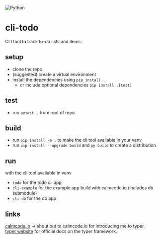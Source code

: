![Python](https://img.shields.io/badge/Python-3776AB?style=for-the-badge&logo=python&logoColor=white)

# cli-todo

CLI tool to track to-do lists and items.

## setup
- clone the repo
- (suggested) create a virtual environment
- install the dependencies using `pip install .`
    - or include optional dependencies `pip install .[test]` 

## test
- run `pytest .` from root of repo

## build
- run `pip install -e .` to make the cli tool available in your venv
- run `pip install --upgrade build` and `py build` to create a distribution

## run 
with the cli tool available in venv
- `todo` for the todo cli app
- `cli-example` for the example app build with calmcode.io (includes db submodule)
- `cli-db` for the db app

## links
[calmcode.io](https://calmcode.io/typer/introduction.html) -> shout out to calmcode.io for introducing me to typer. <br>
[typer website](https://typer.tiangolo.com/) for official docs on the typer framework.
